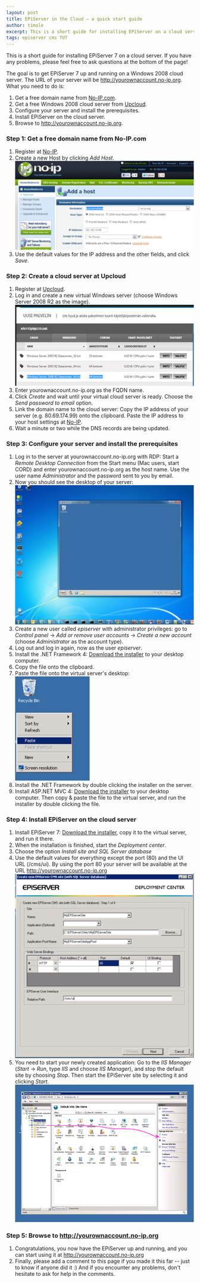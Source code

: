 ```yaml
---
layout: post
title: EPiServer in the Cloud – a quick start guide
author: timole
excerpt: This is a short guide for installing EPiServer on a cloud server. The target audience is TUT students on course MATHM-37200 Hypermediajärjestelmät, where a visiting lecture was held on Wed 28.11.2012. Please feel free to ask questions on installing EPiServer, if you have any problems.
tags: episerver cms TUT
---
```


This is a short guide for installing EPiServer 7 on a cloud server. If you have any problems, please feel free to ask questions at the bottom of the page!

The goal is to get EPiServer 7 up and running on a Windows 2008 cloud server. The URL of your server will be http://yourownaccount.no-ip.org. What you need to do is:

1. Get a free domain name from [No-IP.com](http://www.no-ip.com/).
2. Get a free Windows 2008 cloud server from [Upcloud](http://fi.upcloud.com/).
3. Configure your server and install the prerequisites.
4. Install EPiServer on the cloud server.
5. Browse to http://yourownaccount.no-ip.org.


### Step 1: Get a free domain name from No-IP.com ###
1. Register at [No-IP](http://www.no-ip.com/).
2. Create a new Host by clicking *Add Host*.
![no-ip](/img/episerver/no-ip.png)
3. Use the default values for the IP address and the other fields, and click *Save*.

### Step 2: Create a cloud server at Upcloud ###

1. Register at [Upcloud](http://fi.upcloud.com/rekisteroidy).
2. Log in and create a new virtual Windows server (choose Windows Server 2008 R2 as the image).
![upcloud-new-server](/img/episerver/upcloud-new-server.png)
3. Enter yourownaccount.no-ip.org as the FQDN name.
4. Click *Create* and wait until your virtual cloud server is ready. Choose the *Send password to email* option.
5. Link the domain name to the cloud server: Copy the IP address of your server (e.g. 80.69.174.99) onto the clipboard. Paste the IP address to your host settings at [No-IP](http://www.no-ip.com/).
6. Wait a minute or two while the DNS records are being updated.

### Step 3: Configure your server and install the prerequisites ###

1. Log in to the server at yourownaccount.no-ip.org with RDP: Start a *Remote Desktop Connection* from the Start menu (Mac users, start CORD) and enter yourownaccount.no-ip.org as the host name. Use the user name *Administrator* and the password sent to you by email.
2. Now you should see the desktop of your server:
![virtual-server](/img/episerver/virtual-server.png)
3. Create a new user called *episerver* with administrator privileges: go to *Control panel* &rarr; *Add or remove user accounts* &rarr; *Create a new account* (choose *Administrator* as the account type).
4. Log out and log in again, now as the user *episerver*.
5. Install the .NET Framework 4: [Download the installer](http://www.microsoft.com/en-us/download/details.aspx?id=17851) to your desktop computer.
6. Copy the file onto the clipboard.
7. Paste the file onto the virtual server's desktop:<br/>
![paste](/img/episerver/paste.png)
8. Install the .NET Framework by double clicking the installer on the server.
9. Install ASP.NET MVC 4: [Download the installer](http://www.asp.net/mvc/mvc4) to your desktop computer. Then copy & paste the file to the virtual server, and run the installer by double clicking the file.

### Step 4: Install EPiServer on the cloud server ###

1. Install EPiServer 7: [Download the installer](http://world.episerver.com/Download/Items/EPiServer-CMS/EPiServer-7---CMS/), copy it to the virtual server, and run it there.
2. When the installation is finished, start the *Deployment center*.
3. Choose the option *Install site and SQL Server database*
4. Use the default values for everything except the port (80) and the UI URL (/cms/ui). By using the port 80 your server will be available at the URL http://yourownaccount.no-ip.org
![epi-config](/img/episerver/epi-config.png)
5. You need to start your newly created application: Go to the *IIS Manager* (*Start* &rarr; *Run*, type *IIS* and choose *IIS Manager*), and stop the default site by choosing *Stop*. Then start the EPiServer site by selecting it and clicking *Start*.
![iis-config](/img/episerver/iis-config.png)

### Step 5: Browse to <span style="white-space: nowrap">http://yourownaccount.no-ip.org</span> ###

1. Congratulations, you now have the EPiServer up and running, and you can start using it at http://yourownaccount.no-ip.org
2. Finally, please add a comment to this page if you made it this far -- just to know if anyone did it :) And if you encounter any problems, don't hesitate to ask for help in the comments.
